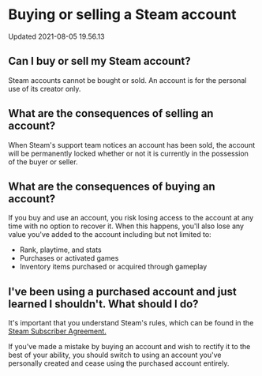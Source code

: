 # Buying or selling a Steam account
Updated 2021-08-05 19.56.13

## Can I buy or sell my Steam account?
Steam accounts cannot be bought or sold. An account is for the personal use of its creator only.   
  
  
## What are the consequences of selling an account?
When Steam's support team notices an account has been sold, the account will be permanently locked whether or not it is currently in the possession of the buyer or seller.  
  
  
## What are the consequences of buying an account?
If you buy and use an account, you risk losing access to the account at any time with no option to recover it. When this happens, you'll also lose any value you've added to the account including but not limited to:
* Rank, playtime, and stats
* Purchases or activated games
* Inventory items purchased or acquired through gameplay

  
  
## I've been using a purchased account and just learned I shouldn't. What should I do?
It's important that you understand Steam's rules, which can be found in the [Steam Subscriber Agreement.](https://store.steampowered.com/subscriber_agreement/)  
  
If you've made a mistake by buying an account and wish to rectify it to the best of your ability, you should switch to using an account you've personally created and cease using the purchased account entirely.